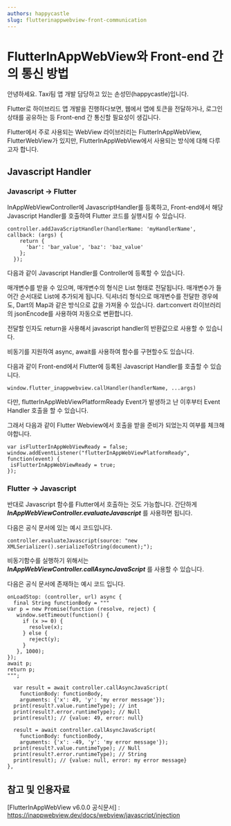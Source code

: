 ```yaml
---
authors: happycastle
slug: flutterinappwebview-front-communication
---
```


# FlutterInAppWebView와 Front-end 간의 통신 방법

안녕하세요. Taxi팀 앱 개발 담당하고 있는 손성민(happycastle)입니다.

Flutter로 하이브리드 앱 개발을 진행하다보면, 웹에서 앱에 토큰을 전달하거나, 로그인 상태를 공유하는 등 Front-end 간 통신할 필요성이 생깁니다.

Flutter에서 주로 사용되는 WebView 라이브러리는 FlutterInAppWebView, FlutterWebView가 있지만, FlutterInAppWebView에서 사용되는 방식에 대해 다루고자 합니다.

## Javascript Handler

### Javascript -> Flutter

InAppWebViewController에 JavascriptHandler를 등록하고, Front-end에서 해당 Javascript Handler를 호출하여 Flutter 코드를 실행시킬 수 있습니다.

```
controller.addJavaScriptHandler(handlerName: 'myHandlerName', callback: (args) {
    return {
      'bar': 'bar_value', 'baz': 'baz_value'
    };
  });
```

다음과 같이 Javascript Handler를 Controller에 등록할 수 있습니다.

매개변수를 받을 수 있으며, 매개변수의 형식은 List 형태로 전달됩니다. 매개변수가 들어간 순서대로 List에 추가되게 됩니다.
딕셔너리 형식으로 매개변수를 전달한 경우에도, Dart의 Map과 같은 방식으로 값을 가져올 수 있습니다. dart:convert 라이브러리의 jsonEncode를 사용하여 자동으로 변환합니다.

전달할 인자도 return을 사용해서 javascript handler의 반환값으로 사용할 수 있습니다.

비동기를 지원하여 async, await를 사용하여 함수를 구현할수도 있습니다.

다음과 같이 Front-end에서 Flutter에 등록된 Javascript Handler를 호출할 수 있습니다.

```
window.flutter_inappwebview.callHandler(handlerName, ...args)
```

다만, flutterInAppWebViewPlatformReady Event가 발생하고 난 이후부터 Event Handler 호출을 할 수 있습니다.

그래서 다음과 같이 Flutter Webview에서 호출을 받을 준비가 되었는지 여부를 체크해야합니다.

```
var isFlutterInAppWebViewReady = false;
window.addEventListener("flutterInAppWebViewPlatformReady", function(event) {
 isFlutterInAppWebViewReady = true;
});
```

### Flutter -> Javascript

반대로 Javascript 함수를 Flutter에서 호출하는 것도 가능합니다. 간단하게 ***InAppWebViewController.evaluateJavascript*** 를 사용하면 됩니다.

다음은 공식 문서에 있는 예시 코드입니다.

```
controller.evaluateJavascript(source: "new XMLSerializer().serializeToString(document);");
```

비동기함수를 실행하기 위해서는 ***InAppWebViewController.callAsyncJavaScript*** 를 사용할 수 있습니다.

다음은 공식 문서에 존재하는 예시 코드 입니다.

```
onLoadStop: (controller, url) async {
  final String functionBody = """
var p = new Promise(function (resolve, reject) {
   window.setTimeout(function() {
     if (x >= 0) {
       resolve(x);
     } else {
       reject(y);
     }
   }, 1000);
});
await p;
return p;
""";

  var result = await controller.callAsyncJavaScript(
    functionBody: functionBody,
    arguments: {'x': 49, 'y': 'my error message'});
  print(result?.value.runtimeType); // int
  print(result?.error.runtimeType); // Null
  print(result); // {value: 49, error: null}

  result = await controller.callAsyncJavaScript(
    functionBody: functionBody,
    arguments: {'x': -49, 'y': 'my error message'});
  print(result?.value.runtimeType); // Null
  print(result?.error.runtimeType); // String
  print(result); // {value: null, error: my error message}
},
```

## 참고 및 인용자료

[FlutterInAppWebView v6.0.0 공식문서] : https://inappwebview.dev/docs/webview/javascript/injection
